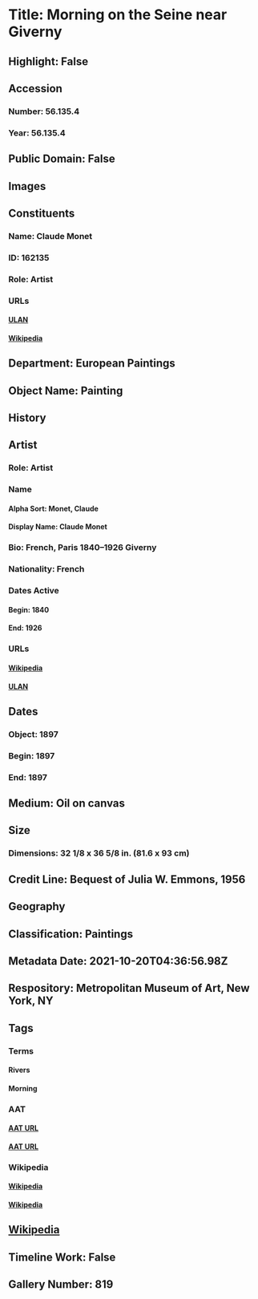 # Title: Morning on the Seine near Giverny
## Highlight: False
## Accession
### Number: 56.135.4
### Year: 56.135.4
## Public Domain: False
## Images
## Constituents
### Name: Claude Monet
### ID: 162135
### Role: Artist
### URLs
#### [ULAN](http://vocab.getty.edu/page/ulan/500019484)
#### [Wikipedia](https://www.wikidata.org/wiki/Q296)
## Department: European Paintings
## Object Name: Painting
## History
## Artist
### Role: Artist
### Name
#### Alpha Sort: Monet, Claude
#### Display Name: Claude Monet
### Bio: French, Paris 1840–1926 Giverny
### Nationality: French
### Dates Active
#### Begin: 1840
#### End: 1926
### URLs
#### [Wikipedia](https://www.wikidata.org/wiki/Q296)
#### [ULAN](http://vocab.getty.edu/page/ulan/500019484)
## Dates
### Object: 1897
### Begin: 1897
### End: 1897
## Medium: Oil on canvas
## Size
### Dimensions: 32 1/8 x 36 5/8 in. (81.6 x 93 cm)
## Credit Line: Bequest of Julia W. Emmons, 1956
## Geography
## Classification: Paintings
## Metadata Date: 2021-10-20T04:36:56.98Z
## Respository: Metropolitan Museum of Art, New York, NY
## Tags
### Terms
#### Rivers
#### Morning
### AAT
#### [AAT URL](http://vocab.getty.edu/page/aat/300008707)
#### [AAT URL](http://vocab.getty.edu/page/aat/300343630)
### Wikipedia
#### [Wikipedia]()
#### [Wikipedia]()
## [Wikipedia](https://www.wikidata.org/wiki/Q19912384)
## Timeline Work: False
## Gallery Number: 819